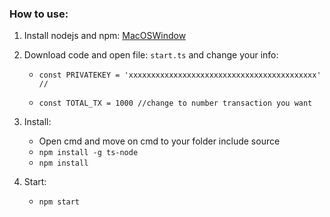 ### How to use:

1. Install nodejs and npm: [MacOS](https://nodejs.org/en/download/package-manager)[Window](https://phoenixnap.com/kb/install-node-js-npm-on-windows)

2. Download code and open file: `start.ts` and change your info:

    - `const PRIVATEKEY = 'xxxxxxxxxxxxxxxxxxxxxxxxxxxxxxxxxxxxxxxxxx' //`

    - `const TOTAL_TX = 1000 //change to number transaction you want`

3. Install:

    - Open cmd and move on cmd to your folder include source
    - `npm install -g ts-node`
    - `npm install`

4. Start:
    - `npm start`

